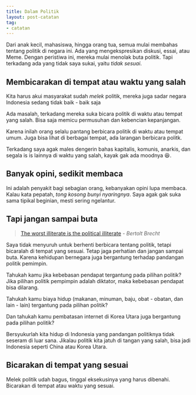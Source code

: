 ```yaml
---
title: Dalam Politik
layout: post-catatan
tag: 
- catatan
---
```

Dari anak kecil, mahasiswa, hingga orang tua, semua mulai membahas tentang politik di negara ini. Ada yang mengekspresikan diskusi, essai, atau Meme. Dengan peristiwa ini, mereka mulai menolak buta politik. Tapi terkadang ada yang tidak saya sukai, yaitu *tidak sesuai*.

## Membicarakan di tempat atau waktu yang salah
Kita harus akui masyarakat sudah *melek* politik, mereka juga sadar negara Indonesia sedang tidak baik - baik saja

Ada masalah, terkadang mereka suka bicara politik di waktu atau tempat yang salah. Bisa saja memicu permusuhan dan kebencian kepanjangan.

Karena inilah orang selalu pantang berbicara politik di waktu atau tempat umum. Juga bisa lihat di berbagai tempat, ada larangan berbicara politk.

Terkadang saya agak males dengerin bahas kapitalis, komunis, anarkis, dan segala is is lainnya di waktu yang salah, kayak gak ada moodnya 😆.

## Banyak opini, sedikit membaca
Ini adalah penyakit bagi sebagian orang, kebanyakan opini lupa membaca. Kalau kata pepatah, *tong kosong bunyi nyaringnya*. Saya agak gak suka sama tipikal beginian, mesti sering ngelantur.

## Tapi jangan sampai buta
> [The worst illiterate is the political illiterate](https://www.goodreads.com/quotes/541442-the-worst-illiterate-is-the-political-illiterate-he-doesn-t-hear) - *Bertolt Brecht*

Saya tidak menyuruh untuk berhenti berbicara tentang politik, tetapi bicaralah di tempat yang sesuai. Tetap jaga perhatian dan jangan sampai buta. Karena kehidupan bernegara juga bergantung terhadap pandangan politik pemimpin.

Tahukah kamu jika kebebasan pendapat tergantung pada pilihan politik? Jika pilihan politik pempimpin adalah diktator, maka kebebasan pendapat bisa dilarang.

Tahukah kamu biaya hidup (makanan, minuman, baju, obat - obatan, dan lain - lain) tergantung pada pilihan politik?

Dan tahukah kamu pembatasan internet di Korea Utara juga bergantung pada pilihan politik?

Bersyukurlah kita hidup di Indonesia yang pandangan politiknya tidak seseram di luar sana. Jikalau politik kita jatuh di tangan yang salah, bisa jadi Indonesia seperti China atau Korea Utara.

## Bicarakan di tempat yang sesuai
Melek politik udah bagus, tinggal eksekusinya yang harus dibenahi. Bicarakan di tempat atau waktu yang sesuai.
